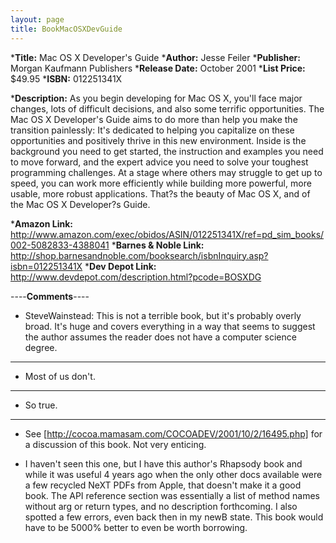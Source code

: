 ```yaml
---
layout: page
title: BookMacOSXDevGuide
---
```





***Title:**
Mac OS X Developer's Guide
***Author:**
Jesse Feiler
***Publisher:**
Morgan Kaufmann Publishers
***Release Date:**
October 2001
***List Price:**
$49.95
***ISBN:**
012251341X

***Description:**
As you begin developing for Mac OS X, you'll face major changes, lots of difficult decisions, and also some terrific opportunities. The Mac OS X Developer's Guide aims to do more than help you make the transition painlessly: It's dedicated to helping you capitalize on these opportunities and positively thrive in this new environment. Inside is the background you need to get started, the instruction and examples you need to move forward, and the expert advice you need to solve your toughest programming challenges. At a stage where others may struggle to get up to speed, you can work more efficiently while building more powerful, more usable, more robust applications. That?s the beauty of Mac OS X, and of the Mac OS X Developer?s Guide. 

***Amazon Link:**
http://www.amazon.com/exec/obidos/ASIN/012251341X/ref=pd_sim_books/002-5082833-4388041
***Barnes & Noble Link:**
http://shop.barnesandnoble.com/booksearch/isbnInquiry.asp?isbn=012251341X
***Dev Depot Link:**
http://www.devdepot.com/description.html?pcode=BOSXDG


----**Comments**----


* SteveWainstead: This is not a terrible book, but it's probably overly broad. It's huge and covers everything in a way that seems to suggest the author assumes the reader does not have a computer science degree.
----
* Most of us don't.
----
* So true.
----
* See [http://cocoa.mamasam.com/COCOADEV/2001/10/2/16495.php] for a discussion of this book. Not very enticing.

* I haven't seen this one, but I have this author's Rhapsody book and while it was useful 4 years ago when the only other docs available were a few recycled NeXT PDFs from Apple, that doesn't make it a good book. The API reference section was essentially a list of method names without arg or return types, and no description forthcoming. I also spotted a few errors, even back then in my newB state. This book would have to be 5000% better to even be worth borrowing.

